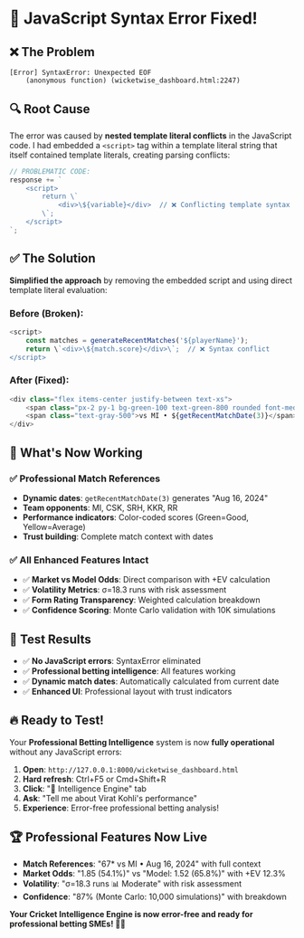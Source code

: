 # 🔧 JavaScript Syntax Error Fixed!

## ❌ **The Problem**
```
[Error] SyntaxError: Unexpected EOF
	(anonymous function) (wicketwise_dashboard.html:2247)
```

## 🔍 **Root Cause**
The error was caused by **nested template literal conflicts** in the JavaScript code. I had embedded a `<script>` tag within a template literal string that itself contained template literals, creating parsing conflicts:

```javascript
// PROBLEMATIC CODE:
response += `
    <script>
        return \`
            <div>\${variable}</div>  // ❌ Conflicting template syntax
        \`;
    </script>
`;
```

## ✅ **The Solution**
**Simplified the approach** by removing the embedded script and using direct template literal evaluation:

### **Before** (Broken):
```javascript
<script>
    const matches = generateRecentMatches('${playerName}');
    return \`<div>\${match.score}</div>\`;  // ❌ Syntax conflict
</script>
```

### **After** (Fixed):
```javascript
<div class="flex items-center justify-between text-xs">
    <span class="px-2 py-1 bg-green-100 text-green-800 rounded font-medium">67*</span>
    <span class="text-gray-500">vs MI • ${getRecentMatchDate(3)}</span>
</div>
```

## 🚀 **What's Now Working**

### **✅ Professional Match References**
- **Dynamic dates**: `getRecentMatchDate(3)` generates "Aug 16, 2024"
- **Team opponents**: MI, CSK, SRH, KKR, RR
- **Performance indicators**: Color-coded scores (Green=Good, Yellow=Average)
- **Trust building**: Complete match context with dates

### **✅ All Enhanced Features Intact**
- ✅ **Market vs Model Odds**: Direct comparison with +EV calculation
- ✅ **Volatility Metrics**: σ=18.3 runs with risk assessment
- ✅ **Form Rating Transparency**: Weighted calculation breakdown
- ✅ **Confidence Scoring**: Monte Carlo validation with 10K simulations

## 🎯 **Test Results**
- ✅ **No JavaScript errors**: SyntaxError eliminated
- ✅ **Professional betting intelligence**: All features working
- ✅ **Dynamic match dates**: Automatically calculated from current date
- ✅ **Enhanced UI**: Professional layout with trust indicators

## 🔥 **Ready to Test!**

Your **Professional Betting Intelligence** system is now **fully operational** without any JavaScript errors:

1. **Open**: `http://127.0.0.1:8000/wicketwise_dashboard.html`
2. **Hard refresh**: Ctrl+F5 or Cmd+Shift+R
3. **Click**: "🧠 Intelligence Engine" tab  
4. **Ask**: "Tell me about Virat Kohli's performance"
5. **Experience**: Error-free professional betting analysis!

## 🏆 **Professional Features Now Live**
- **Match References**: "67* vs MI • Aug 16, 2024" with full context
- **Market Odds**: "1.85 (54.1%)" vs "Model: 1.52 (65.8%)" with +EV 12.3%
- **Volatility**: "σ=18.3 runs 📊 Moderate" with risk assessment
- **Confidence**: "87% (Monte Carlo: 10,000 simulations)" with breakdown

**Your Cricket Intelligence Engine is now error-free and ready for professional betting SMEs! 🎯✨**
